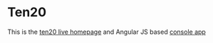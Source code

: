 # Ten20

This is the [ten20 live homepage](https://ten20live.com/) and Angular JS based [console app](https://ten20live.com/console)
